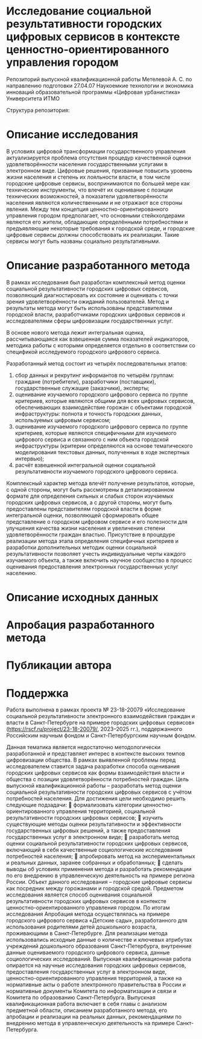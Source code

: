 # Исследование социальной результативности городских цифровых сервисов в контексте ценностно-ориентированного управления городом

Репозиторий выпускной квалификационной работы Метелевой А. С. по направлению подготовки 27.04.07 Наукоемкие технологии и экономика инноваций образовательной программы «Цифровая урбанистика» Университета ИТМО

Структура репозитория:

# Описание исследования
В условиях цифровой трансформации государственного управления актуализируется проблема отсутствия процедур качественной оценки удовлетворённости населения государственными услугами в электронном виде. Цифровые решения, призванные повысить уровень жизни населения и степень их лояльности власти, в том числе городские цифровые сервисы, воспринимаются по большей мере как технические инструменты, что влечёт их оценивание с позиции технических возможностей, а показатели удовлетворённости населения являются количественными и не отражают все стороны явления. Между тем концепция ценностно-ориентированного управления городом предполагает, что основными стейкхолдерами являются его жители, обладающие определёнными потребностями и предъявляющие некоторые требования к городской среде, и городские цифровые сервисы должны способствовать их реализации. Такие сервисы могут быть названы социально результативными. 

# Описание разработанного метода
В рамках исследования был разработан комплексный метод оценки социальной результативности городских цифровых сервисов, позволяющий диагностировать их состояние и оценивать с точки зрения удовлетворённости ожиданий пользователей. Метод и результаты метода могут быть использованы представителями городской власти, разработчиками городских цифровых сервисов и исследователями сферы цифровизации государственных услуг.

В основе нового метода лежит интегральная оценка, рассчитывающаяся как взвешенная сумма показателей индикаторов, методика работы с которыми определяется отдельно в соответствии со спецификой исследуемого городского цифрового сервиса.

Разработанный метод состоит из четырёх последовательных этапов:

1) сбор данных и рекрутинг информантов по четырём группам: граждане (потребители), разработчики (поставщики), государственные служащие (заказчики), эксперты;
2) оценивание изучаемого городского цифрового сервиса по группе критериев, которые являются общими для всех цифровых сервисов, обеспечивающих взаимодействие горожан с объектами городской инфраструктуры: полнота и точность городских данных, используемых цифровым сервисом;
3) оценивание изучаемого городского цифрового сервиса по группе критериев, которые являются специфичными для изучаемого цифрового сервиса и связанного с ним объекта городской инфраструктуры (критерии определяются на основе тематического моделирования текстовых данных, полученных в ходе экспертных интервью);
4) расчёт взвешенной интегральной оценки социальной результативности изучаемого городского цифрового сервиса.

Комплексный характер метода влечёт получение результатов, которые, с одной стороны, могут быть рассмотрены в детализированном формате для определения сильных и слабых сторон изучаемых городских цифровых сервисов, а с другой стороны, могут быть предоставлены представителям городской власти в форме интегральной оценки, позволяющей сформировать общее представление о городском цифровом сервисе и его полезности для улучшения качества жизни населения и увеличения степени удовлетворённости граждан властью. Присутствие в процедуре реализации метода этапа определения специфичных критериев и разработки дополнительных методик оценки социальной результативности позволяет учесть индивидуальные черты каждого изучаемого объекта, а также включить научное сообщество в процесс оценивания предоставления электронных государственных услуг населению.

# Описание исходных данных

# Апробация разработанного метода

# Публикации автора

# Поддержка
Работа выполнена в рамках проекта № 23-18-20079 «Исследование социальной результативности электронного взаимодействия граждан и власти в Санкт-Петербурге на примере городских цифровых сервисов» (https://rscf.ru/project/23-18-20079/, 2023–2025 гг.), поддержанного Российским научным фондом и Санкт-Петербургским научным фондом.



Данная тематика является недостаточно методологически разработанной и представляет интерес в контексте высоких темпов цифровизации общества.
В рамках выявленной проблемы перед исследователем ставится задача разработки способа оценивания городских цифровых сервисов как формы взаимодействия власти и общества с позиции удовлетворённости потребностей граждан.
Цель выпускной квалификационной работы – разработать метод оценки социальной результативности городских цифровых сервисов с учётом потребностей населения.
Для достижения цели необходимо решить следующие подзадачи:
	формализовать категории ценностно-ориентированного управления территорией, социальной результативности городских цифровых сервисов;
	изучить существующие методы оценки результативности и эффективности государственных цифровых решений, а также предоставления государственных услуг в электронном виде; 
	разработать метод оценки социальной результативности городских цифровых сервисов, включающий в себя качественные социологические исследования потребностей населения; 
	апробировать метод на экспериментальных и реальных данных, заранее собранных и обработанных; 
	сделать выводы об условиях применения метода и разработать рекомендации по его внедрению в управленческую деятельность на примере региона России.
Объект данного исследования – городские цифровые сервисы как посредник между горожанами и городской средой. Предметом исследования является способ оценивания социальной результативности городских цифровых сервисов в контексте ценностно-ориентированного управления городом.
По итогам исследования 
Апробация метода осуществлялась на примере городского цифрового сервиса «Детские сады», разработанного для использования родителями детей дошкольного возраста, проживающими в Санкт-Петербурге. Для реализации метода использовались исходные данные о количестве и ключевых атрибутах учреждений дошкольного образования Санкт-Петербурга, внутренние данные оцениваемого городского цифрового сервиса, данные социологических исследований.
Выпускная квалификационная работа опирается на научные исследования городских цифровых сервисов, предоставления государственных услуг в электронном виде, ценностно-ориентированного управления территорией, а также на нормативные акты о работе электронного правительства в России и нормативные документы Комитета по информатизации и связи и Комитета по образованию Санкт-Петербурга.
Выпускная квалификационная работа включает в себя главы с анализом предметной области, описанием разработанного метода, его апробации и реализации на реальных данных, рекомендациями по внедрению метода в управленческую деятельность на примере Санкт-Петербурга.

